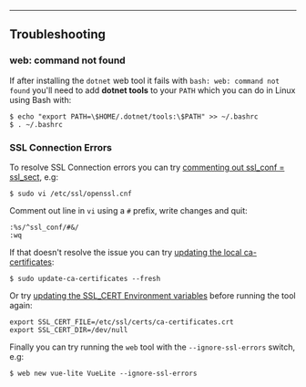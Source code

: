 
---

## Troubleshooting

### web: command not found

If after installing the `dotnet` web tool it fails with `bash: web: command not found` you'll need to add **dotnet tools** to your `PATH` 
which you can do in Linux using Bash with:

    $ echo "export PATH=\$HOME/.dotnet/tools:\$PATH" >> ~/.bashrc
    $ . ~/.bashrc
    
### SSL Connection Errors

To resolve SSL Connection errors you can try [commenting out ssl_conf = ssl_sect](https://github.com/dotnet/corefx/issues/33179#issuecomment-435118249), e.g:

    $ sudo vi /etc/ssl/openssl.cnf

Comment out line in `vi` using a `#` prefix, write changes and quit:

    :%s/^ssl_conf/#&/
    :wq

If that doesn't resolve the issue you can try [updating the local ca-certificates](https://github.com/dotnet/corefx/issues/30147#issuecomment-410526404):

    $ sudo update-ca-certificates --fresh

Or try [updating the SSL_CERT Environment variables](https://github.com/dotnet/core/issues/1941#issuecomment-421387136) before running the tool again:

    export SSL_CERT_FILE=/etc/ssl/certs/ca-certificates.crt
    export SSL_CERT_DIR=/dev/null

Finally you can try running the `web` tool with the `--ignore-ssl-errors` switch, e.g:

    $ web new vue-lite VueLite --ignore-ssl-errors
